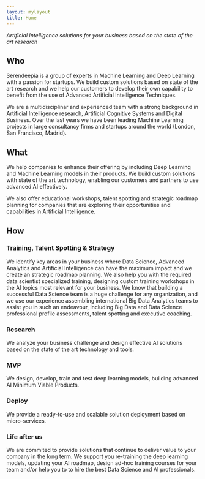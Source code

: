 ```yaml
---
layout: mylayout
title: Home
---
```


<!--<div class="img-head"><img src="/assets/head.svg"/></div>-->

<div class="slogan">
    <p>
        <cite>Artificial Intelligence solutions for your business based on the state of the art research</cite>
    </p>
</div>

## Who

Serendeepia is a group of experts in Machine Learning and Deep Learning with a passion for startups. We build custom solutions based on state of the art research and we help our customers to develop their own capability to benefit from the use of Advanced Artificial Intelligence Techniques.

We are a multidisciplinar and experienced team with a strong background in Artificial Intelligence research, Artificial Cognitive Systems and Digital Business. Over the last years we have been leading Machine Learning projects in large consultancy firms and startups around the world (London, San Francisco, Madrid).

## What

We help companies to enhance their offering by including Deep Learning and Machine Learning models in their products. We build custom solutions with state of the art technology, enabling our customers and partners to use advanced AI effectively.

We also offer educational workshops, talent spotting and strategic roadmap planning for companies that are exploring their opportunities and capabilities in Artificial Intelligence.

## How

<div class="container-fluid-how">

<div class="row">

<div class="how_col_fill shadow-light"> 
<h3>Training, Talent Spotting & Strategy</h3><p>
We identify key areas in your business where Data Science, Advanced Analytics and Artificial Intelligence can have the maximum impact and we create an strategic roadmap planning. We also help you with the required data scientist specialized training, designing custom training workshops in the AI topics most relevant for your business. We know that building a successful Data Science team is a huge challenge for any organization, and we use our experience assembling international Big Data Analytics teams to assist you in such an endeavour, including Big Data and Data Science professional profile assessments, talent spotting and executive coaching. 
</p></div>

<div style="clear: both;"></div>
</div>

<div class="row"> 

<div class="how_col center-block shadow-light"> 
<h3>Research</h3><p>
We analyze your business challenge and design effective AI solutions based on the state of the art technology and tools.
</p></div>

<div class="how_col center-block shadow-light"> 
<h3>MVP</h3><p>
We design, develop, train and test deep learning models, building advanced AI Minimum Viable Products.
</p></div>

<div class="how_col center-block shadow-light"> 
<h3>Deploy</h3><p>
We provide a ready-to-use and scalable solution deployment based on micro-services.
</p></div>

<div style="clear: both;"></div>
</div>

<div class="row">

<div class="how_col_fill shadow-light"> 
<h3>Life after us</h3><p>
We are commited to provide solutions that continue to deliver value to your company in the long term. We support you re-training the deep learning models, updating your AI roadmap, design ad-hoc training courses for your team and/or help you to to hire the best Data Science and AI professionals.
</p></div>

<div style="clear: both;"></div>
</div>

</div>

